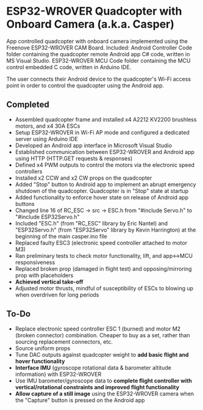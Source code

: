 ESP32-WROVER Quadcopter with Onboard Camera (a.k.a. Casper)
==============================================================================================================================================================================

App controlled quadcopter with onboard camera implemented using the Freenove ESP32-WROVER CAM Board.
Included:
Android Controller Code folder containing the quadcopter remote Android app C# code, written in MS Visual Studio.
ESP32-WROVER MCU Code folder containing the MCU control embedded C code, written in Arduino IDE.

The user connects their Android device to the quadcopter's Wi-Fi access point in order to control the quadcopter using the Android app.

Completed
------------------------------------------------------------------------------------------------------------------------------------------------------------------------------
- Assembled quadcopter frame and installed x4 A2212 KV2200 brushless motors, and x4 30A ESCs
- Setup ESP32-WROVER in Wi-Fi AP mode and configured a dedicated server using Arduino IDE
- Developed an Android app interface in Microsoft Visual Studio
- Established communication between ESP32-WROVER and Android app using HTTP (HTTP.GET requests & responses)
- Defined x4 PWM outputs to control the motors via the electronic speed controllers
- Installed x2 CCW and x2 CW props on the quadcopter
- Added "Stop" button to Android app to implement an abrupt emergency shutdown of the quadcopter. Quadcopter is in "Stop" state at startup
- Added functionality to enforce hover state on release of Android app buttons
- Changed line 16 of RC_ESC -> src -> ESC.h from "#include Servo.h" to "#include ESP32Servo.h"
- Included "ESC.h" (from "RC_ESC" library by Eric Nantel) and "ESP32Servo.h" (from "ESP32Servo" library by Kevin Harrington) at the beginning of the main casper.ino file
- Replaced faulty ESC3 (electronic speed controller attached to motor M3)
- Ran preliminary tests to check motor functionality, lift, and app<->MCU responsiveness
- Replaced broken prop (damaged in flight test) and opposing/mirroring prop with placeholders
- **Achieved vertical take-off**
- Adjusted motor thrusts, mindful of susceptibility of ESCs to blowing up when overdriven for long periods

To-Do
------------------------------------------------------------------------------------------------------------------------------------------------------------------------------

- Replace electronic speed controller ESC 1 (burned) and motor M2 (broken connector) combination. Cheaper to buy as a set, rather than sourcing replacement connectors, etc.
- Source uniform props
- Tune DAC outputs against quadcopter weight to **add basic flight and hover functionality**
- **Interface IMU** (gyroscope rotational data & barometer altitude information) with ESP32-WROVER
- Use IMU barometer/gyroscope data to **complete flight controller with vertical/rotational constraints and improved flight functionality**
- **Allow capture of a still image** using the ESP32-WROVER camera when the "Capture" button is pressed on the Android app
